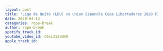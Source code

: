 ```yaml
---
layout: post
title: "Liga de Quito (LDU) vs Union Espanola Copa Libertadores 2020 FIFA 20 Octavos de Final Gameplay"
date: 2020-04-13
categories: rope-break
author: rope-break
spotify_track_id: 
youtube_video_id: C0si3125WV0
apple_track_id: 
---
```


